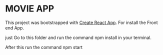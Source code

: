 <h1>MOVIE APP</h1>

This project was bootstrapped with [Create React App](https://github.com/facebookincubator/create-react-app).
For install the Front end App.

 just Go to this folder and run the command npm install in your terminal.
 
 After this run the command npm start
